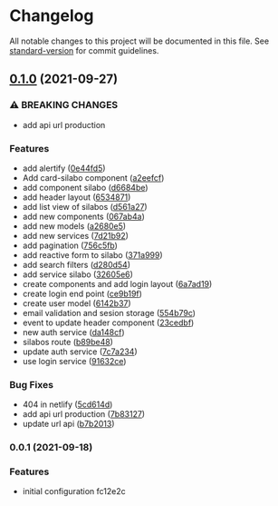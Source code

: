 # Changelog

All notable changes to this project will be documented in this file. See [standard-version](https://github.com/conventional-changelog/standard-version) for commit guidelines.

## [0.1.0](https://github.com/EDGUS1/silabo-angular/compare/v0.0.1...v0.1.0) (2021-09-27)


### ⚠ BREAKING CHANGES

* add api url production

### Features

* add alertify ([0e44fd5](https://github.com/EDGUS1/silabo-angular/commit/0e44fd540b82168627749be07d55107cf2dacd11))
* Add card-silabo component ([a2eefcf](https://github.com/EDGUS1/silabo-angular/commit/a2eefcff290059ba5d3f186821cb17bfb75081db))
* add component silabo ([d6684be](https://github.com/EDGUS1/silabo-angular/commit/d6684bedd4aba0b33aee04afab69efda2c330a3d))
* add header layout ([6534871](https://github.com/EDGUS1/silabo-angular/commit/65348715e82b5554e67f40b0236717f49e3abf49))
* add list view of silabos ([d561a27](https://github.com/EDGUS1/silabo-angular/commit/d561a275bbf90e4e3fdccdcc72035feb0de27914))
* add new components ([067ab4a](https://github.com/EDGUS1/silabo-angular/commit/067ab4a8c827615608301e173b9924433b97af37))
* add new models ([a2680e5](https://github.com/EDGUS1/silabo-angular/commit/a2680e528b5e448f7d6e46d8198066a0cb8e5e4d))
* add new services ([7d21b92](https://github.com/EDGUS1/silabo-angular/commit/7d21b925cef3e823408484525c6f9b86c282904e))
* add pagination ([756c5fb](https://github.com/EDGUS1/silabo-angular/commit/756c5fba006251d4041f3602d05016f94d90f509))
* add reactive form to silabo ([371a999](https://github.com/EDGUS1/silabo-angular/commit/371a9990760985af2c448226b3b557a50fe0a9db))
* add search filters ([d280d54](https://github.com/EDGUS1/silabo-angular/commit/d280d540960818be125e22ee81daa8bdf9de3400))
* add service silabo ([32605e6](https://github.com/EDGUS1/silabo-angular/commit/32605e69b9285fdcc8ec6e7c80ad0189689d2621))
* create components and add login layout ([6a7ad19](https://github.com/EDGUS1/silabo-angular/commit/6a7ad1906c1ecd90f419fd9c3acbcc4d595060c1))
* create login end point ([ce9b19f](https://github.com/EDGUS1/silabo-angular/commit/ce9b19f03974ee7e08b4a5981a0709b1c669cf78))
* create user model ([6142b37](https://github.com/EDGUS1/silabo-angular/commit/6142b37d0dcac532c9161f268a529fd22fc77f1b))
* email validation and sesion storage ([554b79c](https://github.com/EDGUS1/silabo-angular/commit/554b79cdbce3bd97e410c65d4d3ee05f38d9943e))
* event to update header component ([23cedbf](https://github.com/EDGUS1/silabo-angular/commit/23cedbfaea4d8eef663c304ddb4ea4381b2232d6))
* new auth service ([da148cf](https://github.com/EDGUS1/silabo-angular/commit/da148cf77403c4afbff01980ee7c1ed29e8e0334))
* silabos route ([b89be48](https://github.com/EDGUS1/silabo-angular/commit/b89be48728f2d470699b35d89bd727cadcf31beb))
* update auth service ([7c7a234](https://github.com/EDGUS1/silabo-angular/commit/7c7a234d478cdd6b869e1954b3b7bfd3ecaaf101))
* use login service ([91632ce](https://github.com/EDGUS1/silabo-angular/commit/91632cee0b30d6a7f8fa7b04ffcfed5ff131284c))


### Bug Fixes

* 404 in netlify ([5cd614d](https://github.com/EDGUS1/silabo-angular/commit/5cd614d40e0a1e49dfe9f8a73548b2e586f3eb1d))
* add api url production ([7b83127](https://github.com/EDGUS1/silabo-angular/commit/7b83127143c0037306e7f4753551f54850b5e7c2))
* update url api ([b7b2013](https://github.com/EDGUS1/silabo-angular/commit/b7b201350793c6e8b56f984228c2856d3f84e247))

### 0.0.1 (2021-09-18)


### Features

* initial configuration fc12e2c
